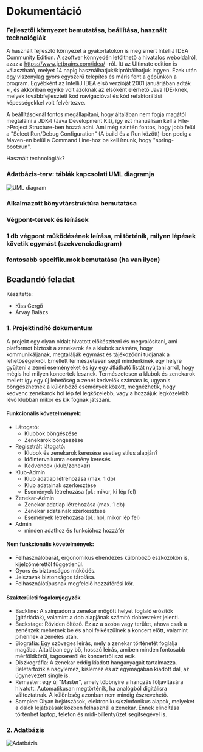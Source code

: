 # Dokumentáció
### Fejlesztői környezet bemutatása, beállítása, használt technológiák
A használt fejlesztő környezet a gyakorlatokon is megismert IntelliJ IDEA Community Edition. A szoftver könnyedén letölthető a hivatalos weboldalról, azaz a https://www.jetbrains.com/idea/ -ról. Itt az Ultimate edition is választható, melyet 14 napig használhatjuk/kipróbálhatjuk ingyen. Ezek után egy viszonylag gyors egyszerű telepítés és máris fent a gépünkön a program. Egyébként az IntelliJ IDEA első verzióját 2001 januárjában adták ki, és akkoriban egyike volt azoknak az elsőként elérhető Java IDE-knek, melyek továbbfejlesztett kód navigációval és kód refaktorálási képességekkel volt felvértezve.

A beállításoknál fontos megállapítani, hogy általában nem fogja magától megtalálni a JDK-t (Java Development Kit), így ezt manuálisan kell a File->Project Structure-ben hozzá adni. Ami még szintén fontos, hogy jobb felül a "Select Run/Debug Configuration" (A build és a Run között)-ben pedig a Maven-en belül a Command Line-hoz be kell írnunk, hogy "spring-boot:run".

Használt technológiák?

### Adatbázis-terv: táblák kapcsolati UML diagramja
![UML diagram](UML.png)
### Alkalmazott könyvtárstruktúra bemutatása
### Végpont-tervek és leírások
### 1 db végpont működésének leírása, mi történik, milyen lépések követik egymást (szekvenciadiagram)
### fontosabb specifikumok bemutatása (ha van ilyen)

## Beadandó feladat

Készítette:
* Kiss Gergő
* Árvay Balázs

### 1. Projektindító dokumentum

A projekt egy olyan oldalt hivatott előkészíteni és megvalósítani, ami platformot biztosít a zenekarok és a klubok számára, hogy kommunikáljanak, megtalálják egymást és tájékozódni tudjanak a lehetőségeikről. Emellett természetesen segít mindenkinek egy helyre gyűjteni a zenei eseményeket és így egy átlátható listát nyújtani arról, hogy mégis hol milyen koncertek lesznek. Természetesen a klubok és zenekarok mellett így egy új lehetőség a zenét kedvelők számára is, ugyanis böngészhetnek a különböző események között, megnézhetik, hogy kedvenc zenekarok hol lép fel legközelebb, vagy a hozzájuk legközelebb lévő klubban mikor és kik fognak játszani.

#### Funkcionális követelmények:
* Látogató:
	* Klubbok böngészése
	* Zenekarok böngészése
* Regisztrált látogató:
	* Klubok és zenekarok keresése esetleg stílus alapján?
	* Időintervallumra esemény keresés
	* Kedvencek (klub/zenekar)
* Klub-Admin
	* Klub adatlap létrehozása (max. 1 db)
	* Klub adatainak szerkesztése
	* Események létrehozása (pl.: mikor, ki lép fel)
* Zenekar-Admin
	* Zenekar adatlap létrehozása (max. 1 db)
	* Zenekar adatainak szerkesztése
	* Események létrehozása (pl.: hol, mikor lép fel)
* Admin
	* minden adathoz és funkcióhoz hozzáfér

#### Nem funkcionális követelmények:
* Felhasználóbarát, ergonomikus elrendezés különböző eszközökön is, kijelzőmérettől függetlenül.
* Gyors és biztonságos működés.
* Jelszavak biztonságos tárolása.
* Felhasználótípusnak megfelelő hozzáférési kör.

#### Szakterületi fogalomjegyzék
* Backline: A színpadon a zenekar mögött helyet foglaló erõsítők (gitárládák), valamint a dob alapjának számító dobtesteket jelenti.
* Backstage: Röviden öltöző. Ez az a szoba vagy terület, ahova csak a zenészek mehetnek be és ahol felkészülnek a koncert előtt, valamint pihennek a zenélés után.
* Biográfia: Egy szöveges leírás, mely a zenekar történetét foglalja magába. Általában egy bő, hosszú leírás, amiben minden fontosabb mérföldkőről, tagcseréről és koncertről szó esik.
* Diszkográfia: A zenekar eddig kiadott hanganyagait tartalmazza. Beletartozik a nagylemez, kislemez és az egymagában kiadott dal, az úgynevezett single is.
* Remaster: egy új "Master", amely többnyire a hangzás följavítására hivatott. Automatikusan megtörténik, ha analógból digitálisra változtatnak. A különbség azonban nem mindig észrevehetõ.
* Sampler: Olyan bejátszások, elektronikus/szimfonikus alapok, melyeket a dalok lejátszásak közben felhasznál a zenekar. Ennek elindítása történhet laptop, telefon és midi-billentyűzet segítségével is.

### 2. Adatbázis
![Adatbázis](adatbazis.jpg)
